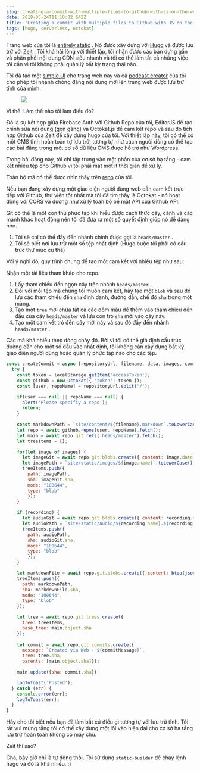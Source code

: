 ```yaml
---
slug: creating-a-commit-with-multiple-files-to-github-with-js-on-the-web
date: 2019-05-24T11:10:02.642Z
title: 'Creating a commit with multiple files to Github with JS on the web'
tags: [hugo, serverless, octokat]
---
```

Trang web của tôi là [entirely static](https://github.com/PaulKinlan/paul.kinlan.me) . Nó được xây dựng với [Hugo](https://gohugo.io) và được lưu trữ với [Zeit](https://zeit.co) . Tôi khá hài lòng với thiết lập, tôi nhận được các bản dựng gần và phân phối nội dung CDN siêu nhanh và tôi có thể làm tất cả những việc tôi cần vì tôi không phải quản lý bất kỳ trạng thái nào.

Tôi đã tạo một [simple UI](https://github.com/PaulKinlan/paul.kinlan.me/tree/main/static/share/image) cho trang web này và cả [podcast creator](https://github.com/PaulKinlan/podcastinabox-editor) của tôi cho phép tôi nhanh chóng đăng nội dung mới lên trang web được lưu trữ tĩnh của mình.

<figure><img src="/images/2019-05-24-creating-a-commit-with-multiple-files-to-github-with-js-on-the-web-0.jpeg"></figure>

Vì thế. Làm thế nào tôi làm điều đó?

Đó là sự kết hợp giữa Firebase Auth với Github Repo của tôi, EditorJS để tạo chỉnh sửa nội dung (gọn gàng) và Octokat.js để cam kết repo và sau đó tích hợp Github của Zeit để xây dựng hugo của tôi. Với thiết lập này, tôi có thể có một CMS tĩnh hoàn toàn tự lưu trữ, tương tự như cách người dùng có thể tạo các bài đăng trong một cơ sở dữ liệu CMS được hỗ trợ như Wordpress.

Trong bài đăng này, tôi chỉ tập trung vào một phần của cơ sở hạ tầng - cam kết nhiều tệp cho Github vì tôi phải mất một ít thời gian để xử lý.

Toàn bộ mã có thể được nhìn thấy trên [repo](https://github.com/PaulKinlan/podcastinabox-editor/blob/master/record/javascripts/main.mjs#L90) của tôi.

Nếu bạn đang xây dựng một giao diện người dùng web cần cam kết trực tiếp với Github, thư viện tốt nhất mà tôi đã tìm thấy là Octokat - nó hoạt động với CORS và dường như xử lý toàn bộ bề mặt API của Github API.

Git có thể là một con thú phức tạp khi hiểu được cách thức cây, cành và các mảnh khác hoạt động nên tôi đã đưa ra một số quyết định giúp nó dễ dàng hơn.

1. Tôi sẽ chỉ có thể đẩy đến nhánh chính được gọi là `heads/master` .
1. Tôi sẽ biết nơi lưu trữ một số tệp nhất định (Hugo buộc tôi phải có cấu trúc thư mục cụ thể)


Với ý nghĩ đó, quy trình chung để tạo một cam kết với nhiều tệp như sau:

Nhận một tài liệu tham khảo cho repo.

1. Lấy tham chiếu đến ngọn cây trên nhánh `heads/master` .
1. Đối với mỗi tệp mà chúng tôi muốn cam kết, hãy tạo một `blob` và sau đó lưu các tham chiếu đến `sha` định danh, đường dẫn, chế độ `sha` trong một mảng.
1. Tạo một `tree` mới chứa tất cả các đốm màu để thêm vào tham chiếu đến đầu của cây `heads/master` và lưu con trỏ `sha` mới vào cây này.
1. Tạo một cam kết trỏ đến cây mới này và sau đó đẩy đến nhánh `heads/master` .

Các mã khá nhiều theo dòng chảy đó. Bởi vì tôi có thể giả định cấu trúc đường dẫn cho một số đầu vào nhất định, tôi không cần xây dựng bất kỳ giao diện người dùng hoặc quản lý phức tạp nào cho các tệp.

```JavaScript
const createCommit = async (repositoryUrl, filename, data, images, commitMessage, recording) => {
  try {
    const token = localStorage.getItem('accessToken');
    const github = new Octokat({ 'token': token });
    const [user, repoName] = repositoryUrl.split('/');

    if(user === null || repoName === null) {
      alert('Please specifiy a repo');
      return;
    }
    
    const markdownPath = `site/content/${filename}.markdown`.toLowerCase();
    let repo = await github.repos(user, repoName).fetch();
    let main = await repo.git.refs('heads/master').fetch();
    let treeItems = [];

    for(let image of images) {
      let imageGit = await repo.git.blobs.create({ content: image.data, encoding: 'base64' });
      let imagePath = `site/static/images/${image.name}`.toLowerCase();
      treeItems.push({
        path: imagePath,
        sha: imageGit.sha,
        mode: "100644",
        type: "blob"
        });
    }

    if (recording) {
      let audioGit = await repo.git.blobs.create({ content: recording.data, encoding: 'base64' });
      let audioPath = `site/static/audio/${recording.name}.${recording.extension}`.toLowerCase();
      treeItems.push({
        path: audioPath,
        sha: audioGit.sha,
        mode: "100644",
        type: "blob"
        });
    }

    let markdownFile = await repo.git.blobs.create({ content: btoa(jsonEncode(data)), encoding: 'base64' });
    treeItems.push({
      path: markdownPath,
      sha: markdownFile.sha,
      mode: "100644",
      type: "blob"
    });

    let tree = await repo.git.trees.create({
      tree: treeItems,
      base_tree: main.object.sha
    });
  
    let commit = await repo.git.commits.create({
      message: `Created via Web - ${commitMessage}`,
      tree: tree.sha,
      parents: [main.object.sha]});

    main.update({sha: commit.sha})

    logToToast('Posted');
  } catch (err) {
    console.error(err);
    logToToast(err);
  }
}
```

Hãy cho tôi biết nếu bạn đã làm bất cứ điều gì tương tự với lưu trữ tĩnh. Tôi rất vui mừng rằng tôi có thể xây dựng một lối vào hiện đại cho cơ sở hạ tầng lưu trữ hoàn toàn không có máy chủ.

Zeit thì sao?

Chà, bây giờ chỉ là tự động thôi. Tôi sử dụng `static-builder` để chạy lệnh hugo và đó là khá nhiều. :)